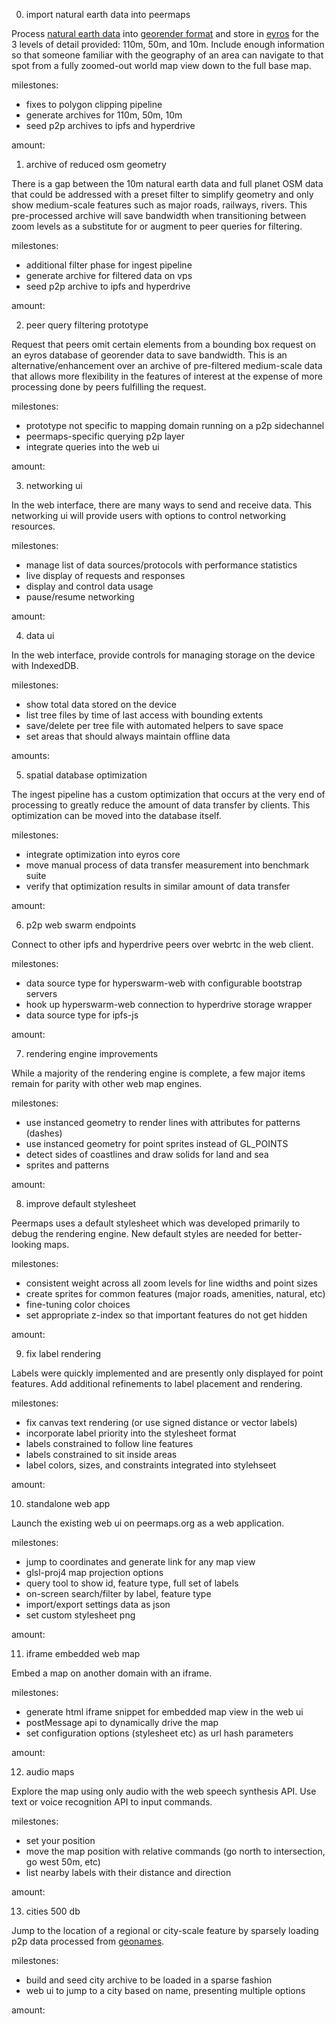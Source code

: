 0. import natural earth data into peermaps

Process [natural earth data][] into [georender format][] and store in [eyros][]
for the 3 levels of detail provided: 110m, 50m, and 10m. Include enough
information so that someone familiar with the geography of an area can navigate
to that spot from a fully zoomed-out world map view down to the full base map.

milestones:

* fixes to polygon clipping pipeline
* generate archives for 110m, 50m, 10m
* seed p2p archives to ipfs and hyperdrive

amount:

[natural earth data]: https://www.naturalearthdata.com/
[georender format]: https://github.com/peermaps/docs/blob/master/georender.md
[eyros]: https://github.com/peermaps/eyros

1. archive of reduced osm geometry

There is a gap between the 10m natural earth data and full planet OSM data that
could be addressed with a preset filter to simplify geometry and only show
medium-scale features such as major roads, railways, rivers. This pre-processed
archive will save bandwidth when transitioning between zoom levels as a
substitute for or augment to peer queries for filtering.

milestones:

* additional filter phase for ingest pipeline
* generate archive for filtered data on vps
* seed p2p archive to ipfs and hyperdrive

amount:

2. peer query filtering prototype

Request that peers omit certain elements from a bounding box request on an
eyros database of georender data to save bandwidth. This is an
alternative/enhancement over an archive of pre-filtered medium-scale data that
allows more flexibility in the features of interest at the expense of more
processing done by peers fulfilling the request.

milestones:

* prototype not specific to mapping domain running on a p2p sidechannel
* peermaps-specific querying p2p layer
* integrate queries into the web ui

amount:

3. networking ui

In the web interface, there are many ways to send and receive data. This
networking ui will provide users with options to control networking resources.

milestones:

* manage list of data sources/protocols with performance statistics
* live display of requests and responses
* display and control data usage
* pause/resume networking

amount:

4. data ui

In the web interface, provide controls for managing storage on the device with
IndexedDB.

milestones:

* show total data stored on the device
* list tree files by time of last access with bounding extents
* save/delete per tree file with automated helpers to save space
* set areas that should always maintain offline data

amounts:

5. spatial database optimization

The ingest pipeline has a custom optimization that occurs at the very end of
processing to greatly reduce the amount of data transfer by clients. This
optimization can be moved into the database itself.

milestones:

* integrate optimization into eyros core
* move manual process of data transfer measurement into benchmark suite
* verify that optimization results in similar amount of data transfer

amount:

6. p2p web swarm endpoints

Connect to other ipfs and hyperdrive peers over webrtc in the web client.

milestones:

* data source type for hyperswarm-web with configurable bootstrap servers
* hook up hyperswarm-web connection to hyperdrive storage wrapper
* data source type for ipfs-js 

amount:

7. rendering engine improvements

While a majority of the rendering engine is complete, a few major items remain
for parity with other web map engines.

milestones:

* use instanced geometry to render lines with attributes for patterns (dashes)
* use instanced geometry for point sprites instead of GL\_POINTS
* detect sides of coastlines and draw solids for land and sea
* sprites and patterns

amount:

8. improve default stylesheet

Peermaps uses a default stylesheet which was developed primarily to debug the
rendering engine. New default styles are needed for better-looking maps.

milestones:

* consistent weight across all zoom levels for line widths and point sizes
* create sprites for common features (major roads, amenities, natural, etc)
* fine-tuning color choices
* set appropriate z-index so that important features do not get hidden

amount:

9. fix label rendering

Labels were quickly implemented and are presently only displayed for point
features. Add additional refinements to label placement and rendering.

milestones:

* fix canvas text rendering (or use signed distance or vector labels)
* incorporate label priority into the stylesheet format
* labels constrained to follow line features
* labels constrained to sit inside areas
* label colors, sizes, and constraints integrated into stylehseet

amount:

10. standalone web app

Launch the existing web ui on peermaps.org as a web application.

milestones:

* jump to coordinates and generate link for any map view
* glsl-proj4 map projection options
* query tool to show id, feature type, full set of labels
* on-screen search/filter by label, feature type
* import/export settings data as json
* set custom stylesheet png

amount:

11. iframe embedded web map

Embed a map on another domain with an iframe.

milestones:

* generate html iframe snippet for embedded map view in the web ui
* postMessage api to dynamically drive the map
* set configuration options (stylesheet etc) as url hash parameters

amount:

12. audio maps

Explore the map using only audio with the web speech synthesis API.
Use text or voice recognition API to input commands.

milestones:

* set your position
* move the map position with relative commands
(go north to intersection, go west 50m, etc)
* list nearby labels with their distance and direction

amount:

13. cities 500 db

Jump to the location of a regional or city-scale feature by sparsely loading p2p
data processed from [geonames][].

milestones:

* build and seed city archive to be loaded in a sparse fashion
* web ui to jump to a city based on name, presenting multiple options

amount: 

[geonames]: https://download.geonames.org/export/dump/

